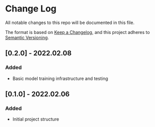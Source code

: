 # Change Log
All notable changes to this repo will be documented in this file.

The format is based on [Keep a Changelog](http://keepachangelog.com/), 
and this project adheres to [Semantic Versioning](http://semver.org/).

## [0.2.0] - 2022.02.08

### Added
- Basic model training infrastructure and testing

## [0.1.0] - 2022.02.06

### Added
- Initial project structure